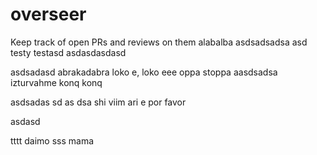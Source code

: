 # overseer
Keep track of open PRs and reviews on them
alabalba
asdsadsadsa
asd
testy testasd
asdasdasdasd

asdsadasd
abrakadabra
loko e, loko eee
oppa stoppa
aasdsadsa
izturvahme konq konq

asdsadas
sd
as
dsa
shi viim
ari e
por favor

asdasd

tttt
daimo
sss
mama

